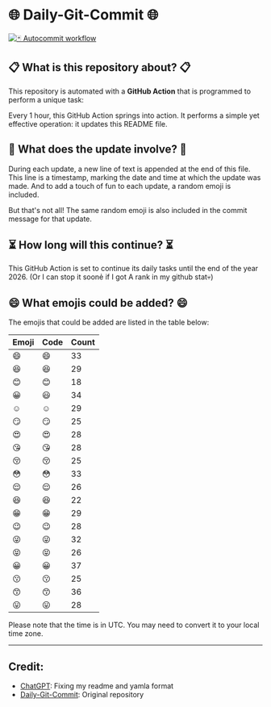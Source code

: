 # 🌐 Daily-Git-Commit 🌐

[![🃏 Autocommit workflow](https://github.com/kleqing/git-auto-commit/actions/workflows/main.yaml/badge.svg?event=check_run)](https://github.com/kleqing/git-auto-commit/actions/workflows/main.yaml)

## 📋 What is this repository about? 📋

This repository is automated with a **GitHub Action** that is programmed to perform a unique task:

Every 1 hour, this GitHub Action springs into action. It performs a simple yet effective operation: it updates this README file.

## 🔄 What does the update involve? 🔄

During each update, a new line of text is appended at the end of this file. This line is a timestamp, marking the date and time at which the update was made. And to add a touch of fun to each update, a random emoji is included.

But that's not all! The same random emoji is also included in the commit message for that update.

## ⏳ How long will this continue? ⏳

This GitHub Action is set to continue its daily tasks until the end of the year 2026. (Or I can stop it soonẻ if I got A rank in my github stat💀)

## 😄 What emojis could be added? 😄

The emojis that could be added are listed in the table below:

| Emoji | Code | Count |
| --- | --- | --- |
| 😄 | :smile: | 33 |
| 😆 | :laughing: | 29 |
| 😊 | :blush: | 18 |
| 😀 | :smiley: | 34 |
| ☺️ | :relaxed: | 29 |
| 😏 | :smirk: | 25 |
| 😍 | :heart_eyes: | 28 |
| 😘 | :kissing_heart: | 28 |
| 😚 | :kissing_closed_eyes: | 25 |
| 😳 | :flushed: | 33 |
| 😌 | :relieved: | 26 |
| 😆 | :satisfied: | 22 |
| 😁 | :grin: | 29 |
| 😉 | :wink: | 28 |
| 😜 | :stuck_out_tongue_winking_eye: | 32 |
| 😝 | :stuck_out_tongue_closed_eyes: | 26 |
| 😀 | :grinning: | 37 |
| 😗 | :kissing: | 25 |
| 😙 | :kissing_smiling_eyes: | 36 |
| 😛 | :stuck_out_tongue: | 28 |

Please note that the time is in UTC. You may need to convert it to your local time zone.

---

## Credit:

- [ChatGPT](chatgpt.com): Fixing my readme and yamla format
- [Daily-Git-Commit](https://github.com/diegomarty/daily-git-commit): Original repository


